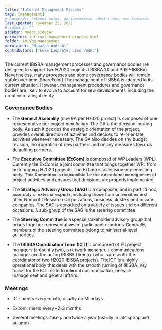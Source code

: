 ```yaml
---
title: "Internal Management Process"
tags: [management]
# keywords: release notes, announcements, what's new, new features
last_updated: November 25, 2021
# summary: ""
sidebar: mydoc_sidebar
permalink: internal_management_process.html
folder: ibisba_management
maintainer: "Munazah Andrabi"
contributors: ["Luke Lauprete, Lise Vedel"]
---  
```


The current IBISBA management processes and governance bodies are designed to support two H2020 projects (IBISBA 1.0 and PREP-IBISBA). Nevertheless, many processes and some governance bodies will remain stable over time (SharePoint).The management of IBISBA is adapted to its current situation. However, management procedures and governance bodies are likely to evolve to account for new developments, including the creation of a legal entity.


### Governance Bodies

* The **General Assembly** (one GA per H2020 project) is composed of one representative per project beneficiary. The GA is the decision-making body. As such it decides the strategic orientation of the project, provides overall direction of activities and decides to re-orientate activities whenever necessary. The GA also decides on any budget revision, incorporation of new partners and on any measures towards defaulting partners.     


* The **Executive Committee (ExCom)** is composed of WP Leaders (WPL). Currently the ExCom is a joint committee that brings together WPL from both ongoing H2020 projects. The ExCom is a decision-implementing body. This Committee is responsible for the operational management of project activities and ensures that decisions are properly implemented.  

* The **Strategic Advisory Group (SAG)** is a composite, and in part ad hoc, assembly of external experts, including those from universities and other Nonprofit Research Organizations, business clusters and private companies. The SAG is consulted on a variety of issues and on different occasions. A sub-group of the SAG is the steering committee.  

* The **Steering Committee** is a special stakeholder advisory group that brings together representatives of participant countries. Generally, members of the steering committee belong to ministerial-level authorities.  

* The **IBISBA Coordination Team (ICT)** is composed of EU project managers (presently two), a network manager, a communications manager and the acting IBISBA Director (who is presently the coordinator of two H2020 IBISBA projects). The ICT is a highly operational body that deals with the smooth running of IBISBA. Key topics for the ICT relate to internal communication, network management and general affairs.  

### Meetings

* ICT: meets every month, usually on Mondays

* ExCom: meets every ~2-3 months

* General meetings: take place twice a year (usually in late spring and autumn)


